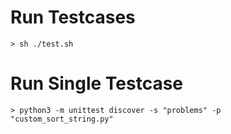 # Run Testcases

`> sh ./test.sh`

# Run Single Testcase

`> python3 -m unittest discover -s "problems" -p "custom_sort_string.py"`
